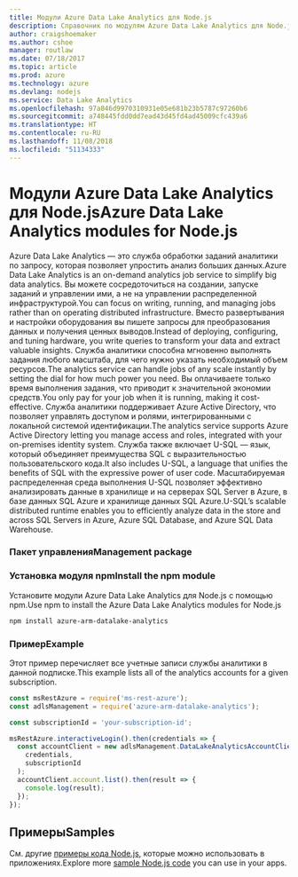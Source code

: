 ```yaml
---
title: Модули Azure Data Lake Analytics для Node.js
description: Справочник по модулям Azure Data Lake Analytics для Node.js
author: craigshoemaker
ms.author: cshoe
manager: routlaw
ms.date: 07/18/2017
ms.topic: article
ms.prod: azure
ms.technology: azure
ms.devlang: nodejs
ms.service: Data Lake Analytics
ms.openlocfilehash: 97a846d9970310931e05e681b23b5787c97260b6
ms.sourcegitcommit: a748445fdd0dd7ead43d45fd4ad45009cfc439a6
ms.translationtype: HT
ms.contentlocale: ru-RU
ms.lasthandoff: 11/08/2018
ms.locfileid: "51134333"
---
```

# <a name="azure-data-lake-analytics-modules-for-nodejs"></a><span data-ttu-id="c8f4c-103">Модули Azure Data Lake Analytics для Node.js</span><span class="sxs-lookup"><span data-stu-id="c8f4c-103">Azure Data Lake Analytics modules for Node.js</span></span>

<span data-ttu-id="c8f4c-104">Azure Data Lake Analytics — это служба обработки заданий аналитики по запросу, которая позволяет упростить анализ больших данных.</span><span class="sxs-lookup"><span data-stu-id="c8f4c-104">Azure Data Lake Analytics is an on-demand analytics job service to simplify big data analytics.</span></span> <span data-ttu-id="c8f4c-105">Вы можете сосредоточиться на создании, запуске заданий и управлении ими, а не на управлении распределенной инфраструктурой.</span><span class="sxs-lookup"><span data-stu-id="c8f4c-105">You can focus on writing, running, and managing jobs rather than on operating distributed infrastructure.</span></span> <span data-ttu-id="c8f4c-106">Вместо развертывания и настройки оборудования вы пишете запросы для преобразования данных и получения ценных выводов.</span><span class="sxs-lookup"><span data-stu-id="c8f4c-106">Instead of deploying, configuring, and tuning hardware, you write queries to transform your data and extract valuable insights.</span></span> <span data-ttu-id="c8f4c-107">Служба аналитики способна мгновенно выполнять задания любого масштаба, для чего нужно указать необходимый объем ресурсов.</span><span class="sxs-lookup"><span data-stu-id="c8f4c-107">The analytics service can handle jobs of any scale instantly by setting the dial for how much power you need.</span></span> <span data-ttu-id="c8f4c-108">Вы оплачиваете только время выполнения задания, что приводит к значительной экономии средств.</span><span class="sxs-lookup"><span data-stu-id="c8f4c-108">You only pay for your job when it is running, making it cost-effective.</span></span> <span data-ttu-id="c8f4c-109">Служба аналитики поддерживает Azure Active Directory, что позволяет управлять доступом и ролями, интегрированными с локальной системой идентификации.</span><span class="sxs-lookup"><span data-stu-id="c8f4c-109">The analytics service supports Azure Active Directory letting you manage access and roles, integrated with your on-premises identity system.</span></span> <span data-ttu-id="c8f4c-110">Служба также включает U-SQL — язык, который объединяет преимущества SQL с выразительностью пользовательского кода.</span><span class="sxs-lookup"><span data-stu-id="c8f4c-110">It also includes U-SQL, a language that unifies the benefits of SQL with the expressive power of user code.</span></span> <span data-ttu-id="c8f4c-111">Масштабируемая распределенная среда выполнения U-SQL позволяет эффективно анализировать данные в хранилище и на серверах SQL Server в Azure, в базе данных SQL Azure и хранилище данных SQL Azure.</span><span class="sxs-lookup"><span data-stu-id="c8f4c-111">U-SQL’s scalable distributed runtime enables you to efficiently analyze data in the store and across SQL Servers in Azure, Azure SQL Database, and Azure SQL Data Warehouse.</span></span>

### <a name="management-package"></a><span data-ttu-id="c8f4c-112">Пакет управления</span><span class="sxs-lookup"><span data-stu-id="c8f4c-112">Management package</span></span>

### <a name="install-the-npm-module"></a><span data-ttu-id="c8f4c-113">Установка модуля npm</span><span class="sxs-lookup"><span data-stu-id="c8f4c-113">Install the npm module</span></span>

<span data-ttu-id="c8f4c-114">Установите модули Azure Data Lake Analytics для Node.js с помощью npm.</span><span class="sxs-lookup"><span data-stu-id="c8f4c-114">Use npm to install the Azure Data Lake Analytics modules for Node.js</span></span>

```bash
npm install azure-arm-datalake-analytics
```

### <a name="example"></a><span data-ttu-id="c8f4c-115">Пример</span><span class="sxs-lookup"><span data-stu-id="c8f4c-115">Example</span></span>

<span data-ttu-id="c8f4c-116">Этот пример перечисляет все учетные записи службы аналитики в данной подписке.</span><span class="sxs-lookup"><span data-stu-id="c8f4c-116">This example lists all of the analytics accounts for a given subscription.</span></span>

```javascript
const msRestAzure = require('ms-rest-azure');
const adlsManagement = require('azure-arm-datalake-analytics');

const subscriptionId = 'your-subscription-id';

msRestAzure.interactiveLogin().then(credentials => {
  const accountClient = new adlsManagement.DataLakeAnalyticsAccountClient(
    credentials,
    subscriptionId
  );
  accountClient.account.list().then(result => {
    console.log(result);
  });
});
```

## <a name="samples"></a><span data-ttu-id="c8f4c-117">Примеры</span><span class="sxs-lookup"><span data-stu-id="c8f4c-117">Samples</span></span>

<span data-ttu-id="c8f4c-118">См. другие [примеры кода Node.js](https://azure.microsoft.com/resources/samples/?platform=nodejs), которые можно использовать в приложениях.</span><span class="sxs-lookup"><span data-stu-id="c8f4c-118">Explore more [sample Node.js code](https://azure.microsoft.com/resources/samples/?platform=nodejs) you can use in your apps.</span></span>
